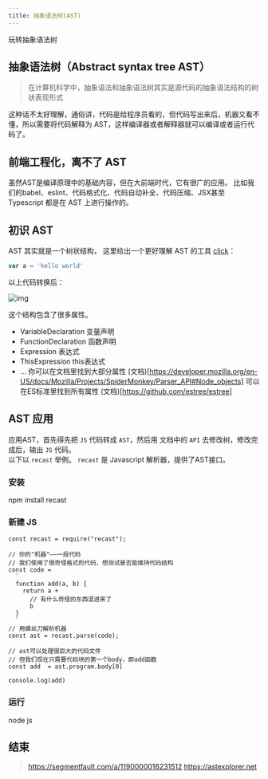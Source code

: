 ```yaml
---
title: 抽象语法树(AST)
---
```

玩转抽象语法树

## 抽象语法树（Abstract syntax tree AST）

> 在计算机科学中，抽象语法和抽象语法树其实是源代码的抽象语法结构的树状表现形式

这种话不太好理解，通俗讲，代码是给程序员看的，但代码写出来后，机器又看不懂，所以需要将代码解释为 AST，这样编译器或者解释器就可以编译或者运行代码了。

## 前端工程化，离不了 AST

虽然AST是编译原理中的基础内容，但在大前端时代，它有很广的应用。
比如我们的babel、eslint、代码格式化、代码自动补全、代码压缩、JSX甚至Typescript 都是在 AST 上进行操作的。

## 初识 AST

AST 其实就是一个树状结构，
这里给出一个更好理解 AST 的工具 [click](https://astexplorer.net/)：  

```javascript
var a = 'hello world'
```  
以上代码转换后：  

![img](../../../../imgs/1.jpg)  

这个结构包含了很多属性。  
- VariableDeclaration 变量声明
- FunctionDeclaration 函数声明
- Expression 表达式
- ThisExpression this表达式
- ...
你可以在文档里找到大部分属性 (文档)[https://developer.mozilla.org/en-US/docs/Mozilla/Projects/SpiderMonkey/Parser_API#Node_objects] 
可以在ES标准里找到所有属性 (文档)[https://github.com/estree/estree]

## AST 应用  
应用AST，首先得先把 `JS` 代码转成 `AST`，然后用 文档中的 `API` 去修改树，修改完成后，输出 `JS` 代码。  
以下以 `recast` 举例。
`recast` 是 Javascript 解析器，提供了AST接口。
### 安装 
npm install recast
### 新建 JS
```
const recast = require("recast");

// 你的"机器"——一段代码
// 我们使用了很奇怪格式的代码，想测试是否能维持代码结构
const code =
  `
  function add(a, b) {
    return a +
      // 有什么奇怪的东西混进来了
      b
  }
  `
// 用螺丝刀解析机器
const ast = recast.parse(code);

// ast可以处理很巨大的代码文件
// 但我们现在只需要代码块的第一个body，即add函数
const add  = ast.program.body[0]

console.log(add)
```
### 运行
node js
## 结束
> https://segmentfault.com/a/1190000016231512
> https://astexplorer.net